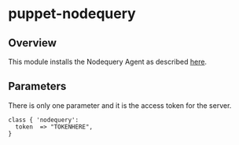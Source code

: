 # puppet-nodequery

## Overview

This module installs the Nodequery Agent as described [here](https://nodequery.com/help/manual-installation).

## Parameters

There is only one parameter and it is the access token for the server.

```puppet
class { 'nodequery':
  token  => "TOKENHERE",
}
```